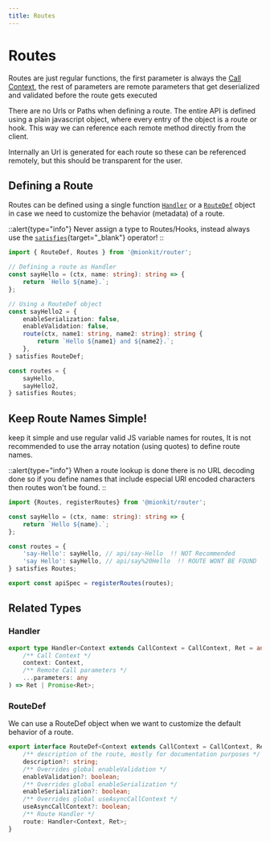 ```yaml
---
title: Routes
---
```


# Routes

Routes are just regular functions, the first parameter is always the [Call Context](./call-context), the rest of parameters are remote parameters that get deserialized and validated before the route gets executed

There are no Urls or Paths when defining a route. The entire API is defined using a plain javascript object, where every entry of the object is a route or hook. This way we can reference each remote method directly from the client.

Internally an Url is generated for each route so these can be referenced remotely, but this should be transparent for the user.

## Defining a Route

Routes can be defined using a single function [`Handler`](#handler) or a [`RouteDef`](#routedef) object in case we need to customize the behavior (metadata) of a route.

::alert{type="info"}
Never assign a type to Routes/Hooks, instead always use the [`satisfies`](https://www.typescriptlang.org/docs/handbook/release-notes/typescript-4-9.html#the-satisfies-operator){target="_blank"} operator! 
::

<!-- embedme ../../../../packages/router/examples/routes-definition.routes.ts -->
```ts
import { RouteDef, Routes } from '@mionkit/router';

// Defining a route as Handler
const sayHello = (ctx, name: string): string => {
    return `Hello ${name}.`;
};

// Using a RouteDef object
const sayHello2 = {
    enableSerialization: false,
    enableValidation: false,
    route(ctx, name1: string, name2: string): string {
        return `Hello ${name1} and ${name2}.`;
    },
} satisfies RouteDef;

const routes = {
    sayHello,
    sayHello2,
} satisfies Routes;

```

## Keep Route Names Simple!

keep it simple and use regular valid JS variable names for routes, It is not recommended to use the array notation (using quotes) to define route names.

::alert{type="info"}
 When a route lookup is done there is no URL decoding done so if you define names that include especial URl encoded characters then routes won't be found.
::

<!-- embedme ../../../../packages/router/examples/no-recommended-names.routes.ts -->
```ts
import {Routes, registerRoutes} from '@mionkit/router';

const sayHello = (ctx, name: string): string => {
    return `Hello ${name}.`;
};

const routes = {
    'say-Hello': sayHello, // api/say-Hello  !! NOT Recommended
    'say Hello': sayHello, // api/say%20Hello  !! ROUTE WONT BE FOUND
} satisfies Routes;

export const apiSpec = registerRoutes(routes);

```

## Related Types

### Handler
<!-- embedme ../../../../packages/router/src/types.ts#L14-L19 -->
```ts
export type Handler<Context extends CallContext = CallContext, Ret = any> = (
    /** Call Context */
    context: Context,
    /** Remote Call parameters */
    ...parameters: any
) => Ret | Promise<Ret>;
```

### RouteDef

We can use a RouteDef object when we want to customize the default behavior of a route.

<!-- embedme ../../../../packages/router/src/types.ts#L42-L53 -->
```ts
export interface RouteDef<Context extends CallContext = CallContext, Ret = any> {
    /** description of the route, mostly for documentation purposes */
    description?: string;
    /** Overrides global enableValidation */
    enableValidation?: boolean;
    /** Overrides global enableSerialization */
    enableSerialization?: boolean;
    /** Overrides global useAsyncCallContext */
    useAsyncCallContext?: boolean;
    /** Route Handler */
    route: Handler<Context, Ret>;
}
```
